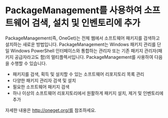 # PackageManagement를 사용하여 소프트웨어 검색, 설치 및 인벤토리에 추가

PackageManagement(즉, OneGet)는 전체 웹에서 소프트웨어 패키지를 검색하고 설치하는 새로운 방법입니다. PackageManagement는 Windows 패키지 관리를 단일 Windows PowerShell 인터페이스와 통합하는 관리자 또는 기존 패키지 관리자(패키지 공급자라고도 함)의 멀티플렉서입니다. PackageManagement를 사용하여 다음을 수행할 수 있습니다.

-   패키지를 검색, 획득 및 설치할 수 있는 소프트웨어 리포지토리 목록 관리
-   다양한 패키지 관리자 검색 및 설치
-   필요한 소프트웨어 패키지 검색
-   하나 이상의 소프트웨어 리포지토리에서 원활하게 패키지 설치, 제거 및 인벤토리에 추가

자세한 내용은 http://oneget.org/를 참조하세요.


<!--HONumber=Jun16_HO4-->


